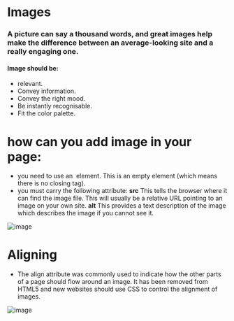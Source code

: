 # Images
### A picture can say a thousand words, and great images help make the difference between an average-looking site and a really engaging one.
#### Image should be:


 * relevant.
 * Convey information.
 * Convey the right mood.
 * Be instantly recognisable.
 * Fit the color palette.
 
 
 # how can you add image in your page:
 
 * you need to use an <img> element. This is an empty element (which means there is no closing tag).
 * you must carry the following attribute: **src** This tells the browser where it can find the image file. 
 This will usually be a relative URL pointing to an image on your own site. **alt** This provides a text description
 of the image which describes the image if you cannot see it.
 
 
 ![image](https://www.wikihow.com/images/thumb/0/00/Set-Image-Width-and-Height-Using-HTML-Step-2-Version-3.jpg/v4-460px-Set-Image-Width-and-Height-Using-HTML-Step-2-Version-3.jpg.webp)
 
 # Aligning
 * The align attribute was commonly used to indicate how the other parts of a page should flow around an image. It has
   been removed from HTML5 and new websites should use CSS to control the alignment of images.

 ![image](https://www.homeandlearn.co.uk/WD/images/chapter7/table_cell_alignments.gif)

